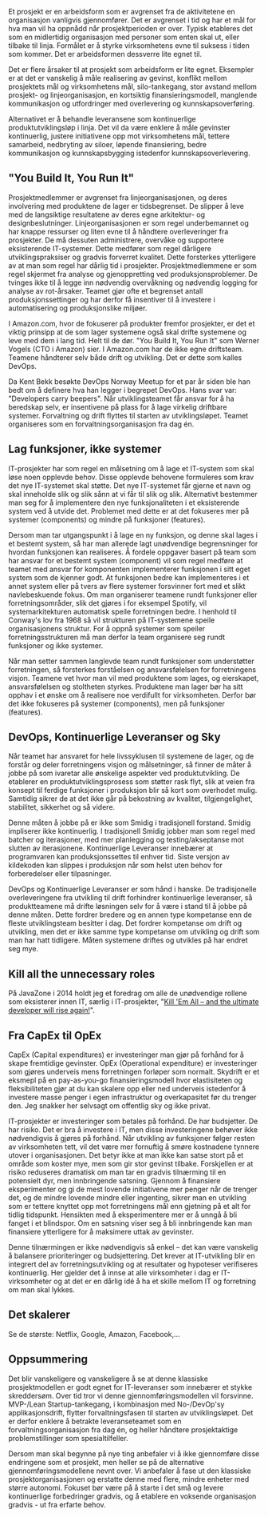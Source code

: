 <!--
# Slutt med IT-prosjekter!

[De store IT-prosjektenes tid er kanskje forbi](http://www.cw.no/artikkel/tiden-store-it-anskaffelser-over), men hva med de "små"? Selv "smidige" prosjekter forventes å bli ferdige på en eller annen dato i fremtiden, og når systemet er levert, skal det overleveres til linja. Er det virkelig størrelsen som er problemet, eller er det selve arbeidsformen som ikke fungerer? 

-->

Et prosjekt er en arbeidsform som er avgrenset fra de aktivitetene en organisasjon vanligvis gjennomfører. Det er avgrenset i tid og har et mål for hva man vil ha oppnådd når prosjektperioden er over. Typisk etableres det som en midlertidig organisasjon med personer som enten skal ut, eller tilbake til linja. Formålet er å styrke virksomhetens evne til suksess i tiden som kommer. Det er arbeidsformen dessverre lite egnet til.

Det er flere årsaker til at prosjekt som arbeidsform er lite egnet. Eksempler er at det er vanskelig å måle realisering av gevinst, konflikt mellom prosjektets mål og virksomhetens mål, silo-tankegang, stor avstand mellom prosjekt- og linjeorganisasjon, en kortsiktig finansieringsmodell, manglende kommunikasjon og utfordringer med overlevering og kunnskapsoverføring.  

Alternativet er å behandle leveransene som kontinuerlige produktutviklingsløp i linja. Det vil da være enklere å måle gevinster kontinuerlig, justere initiativene opp mot virksomhetens mål, tettere samarbeid, nedbryting av siloer, løpende finansiering, bedre kommunikasjon og kunnskapsbygging istedenfor kunnskapsoverlevering.

## "You Build It, You Run It"
Prosjektmedlemmer er avgrenset fra linjeorganisasjonen, og deres involvering med produktene de lager er tidsbegrenset. De slipper å leve med de langsiktige resultatene av deres egne arkitektur- og designbeslutninger. Linjeorganisasjonen er som regel underbemannet og har knappe ressurser og liten evne til å håndtere overleveringer fra prosjekter. De må dessuten administrere, overvåke og supportere eksisterende IT-systemer. Dette medfører som regel dårligere utviklingspraksiser og gradvis forverret kvalitet. Dette forsterkes ytterligere av at man som regel har dårlig tid i prosjekter. Prosjektmedlemmene er som regel skjermet fra analyse og gjenoppretting ved produksjonsproblemer. De tvinges ikke til å legge inn nødvendig overvåkning og nødvendig logging for analyse av rot-årsaker. Teamet gjør ofte et begrenset antall produksjonssettinger og har derfor få insentiver til å investere i automatisering og produksjonslike miljøer.

I Amazon.com, hvor de fokuserer på produkter fremfor prosjekter, er det et viktig prinsipp at de som lager systemene også skal drifte systemene og leve med dem i lang tid. Helt til de dør. "You Build It, You Run It" som Werner Vogels (CTO i Amazon) sier. I Amazon.com har de ikke egne driftsteam. Teamene håndterer selv både drift og utvikling. Det er dette som kalles DevOps.

Da Kent Bekk besøkte DevOps Norway Meetup for et par år siden ble han bedt om å definere hva han legger i begrepet DevOps. Hans svar var: "Developers carry beepers". Når utviklingsteamet får ansvar for å ha beredskap selv, er insentivene på plass for å lage virkelig driftbare systemer. Forvaltning og drift flyttes til starten av utviklingsløpet. Teamet organiseres som en forvaltningsorganisasjon fra dag én.

## Lag funksjoner, ikke systemer
IT-prosjekter har som regel en målsetning om å lage et IT-system som skal løse noen opplevde behov. Disse opplevde behovene formuleres som krav det nye IT-systemet skal støtte. Det nye IT-systemet får gjerne et navn og skal inneholde slik og slik sånn at vi får til slik og slik. Alternativt bestemmer man seg for å implementere den nye funksjonaliteten i et eksisterende system ved å utvide det. Problemet med dette er at det fokuseres mer på systemer (components) og mindre på funksjoner (features).

Dersom man tar utgangspunkt i å lage en ny funksjon, og denne skal lages i et bestemt system, så har man allerede lagt unødvendige begrensninger for hvordan funksjonen kan realiseres. Å fordele oppgaver basert på team som har ansvar for et bestemt system (component) vil som regel medføre at teamet med ansvar for komponenten implementerer funksjonen i sitt eget system som de kjenner godt. At funksjonen bedre kan implementeres i et annet system eller på tvers av flere systemer forsvinner fort med et slikt navlebeskuende fokus. Om man organiserer teamene rundt funksjoner eller forretningsområder, slik det gjøres i for eksempel Spotify, vil systemarkitekturen automatisk speile forretningen bedre. I henhold til Conway's lov fra 1968 så vil strukturen på IT-systemene speile organisasjonens struktur. For å oppnå systemer som speiler forretningsstrukturen må man derfor la team organisere seg rundt funksjoner og ikke systemer.

Når man setter sammen langlevde team rundt funksjoner som understøtter forretningen, så forsterkes forståelsen og ansvarsfølelsen for forretningens visjon. Teamene vet hvor man vil med produktene som lages, og eierskapet, ansvarsfølelsen og stoltheten styrkes. Produktene man lager bør ha sitt opphav i et ønske om å realisere noe verdifullt for virksomheten. Derfor bør det ikke fokuseres på systemer (components), men på funksjoner (features).

## DevOps, Kontinuerlige Leveranser og Sky
Når teamet har ansvaret for hele livssyklusen til systemene de lager, og de forstår og deler forretningens visjon og målsetninger, så finner de måter å jobbe på som ivaretar alle ønskelige aspekter ved produktutvikling. De etablerer en produktutviklingsprosess som støtter rask flyt, slik at veien fra konsept til ferdige funksjoner i produksjon blir så kort som overhodet mulig. Samtidig sikrer de at det ikke går på bekostning av kvalitet, tilgjengelighet, stabilitet, sikkerhet og så videre.

Denne måten å jobbe på er ikke som Smidig i tradisjonell forstand. Smidig impliserer ikke kontinuerlig. I tradisjonell Smidig jobber man som regel med batcher og iterasjoner, med mer planlegging og testing/akseptanse mot slutten av iterasjonene. Kontinuerlige Leveranser innebærer at programvaren kan produksjonssettes til enhver tid. Siste versjon av kildekoden kan slippes i produksjon når som helst uten behov for forberedelser eller tilpasninger.

DevOps og Kontinuerlige Leveranser er som hånd i hanske. De tradisjonelle overleveringene fra utvikling til drift forhindrer kontinuerlige leveranser, så produktteamene må drifte løsningen selv for å være i stand til å jobbe på denne måten. Dette fordrer bredere og en annen type kompetanse enn de fleste utviklingsteam besitter i dag. Det fordrer kompetanse om drift og utvikling, men det er ikke samme type kompetanse om utvikling og drift som man har hatt tidligere. Måten systemene driftes og utvikles på har endret seg mye. 

## Kill all the unnecessary roles
På JavaZone i 2014 holdt jeg et foredrag om alle de unødvendige rollene som eksisterer innen IT, særlig i IT-prosjekter, "[Kill 'Em All – and the ultimate developer will rise again!](https://vimeo.com/105761144)". 

## Fra CapEx til OpEx
CapEx (Capital expenditures) er investeringer man gjør på forhånd for å skape fremtidige gevinster. OpEx (Operational expenditure) er investeringer som gjøres underveis mens forretningen forløper som normalt. Skydrift er et eksmepl på en pay-as-you-go finansieringsmodell hvor elastisiteten og fleksibiliteten gjør at du kan skalere opp eller ned underveis istedenfor å investere masse penger i egen infrastruktur og overkapasitet før du trenger den. Jeg snakker her selvsagt om offentlig sky og ikke privat.

IT-prosjekter er investeringer som betales på forhånd. De har budsjetter. De har risiko. Det er bra å investere i IT, men disse investeringene behøver ikke nødvendigvis å gjøres på forhånd. Når utvikling av funksjoner følger resten av virksomheten tett, vil det være mer fornuftig å smøre kostnadene tynnere utover i organisasjonen. Det betyr ikke at man ikke kan satse stort på et område som koster mye, men som gir stor gevinst tilbake. Forskjellen er at risiko reduseres dramatisk om man tar en gradvis tilnærming til en potensielt dyr, men innbringende satsning. Gjennom å finansiere eksperimenter og gi de mest lovende initiativene mer penger når de trenger det, og de mindre lovende mindre eller ingenting, sikrer man en utvikling som er tettere knyttet opp mot forretningens mål enn gjetning på et alt for tidlig tidspunkt. Hensikten med å eksperimentere mer er å unngå å bli fanget i et blindspor. Om en satsning viser seg å bli innbringende kan man finansiere ytterligere for å maksimere uttak av gevinster.

Denne tilnærmingen er ikke nødvendigvis så enkel – det kan være vanskelig å balansere prioriteringer og budsjettering. Det krever at IT-utvikling blir en integrert del av forretningsutvikling og at resultater og hypoteser verifiseres kontinuerlig. Her gjelder det å innse at alle virksomheter i dag er IT-virksomheter og at det er en dårlig idé å ha et skille mellom IT og forretning om man skal lykkes.

## Det skalerer
Se de største: Netflix, Google, Amazon, Facebook,...


## Oppsummering

Det blir vanskeligere og vanskeligere å se at denne klassiske prosjektmodellen er godt egnet for IT-leveranser som innebærer et stykke skreddersøm. Over tid tror vi denne gjennomføringsmodellen vil forsvinne. MVP-/Lean Startup-tankegang, i kombinasjon med No-/DevOp'sy applikasjonsdrift, flytter forvaltningsfasen til starten av utviklingsløpet. Det er derfor enklere å betrakte leveranseteamet som en forvaltningsorganisasjon fra dag én, og heller håndtere prosjektaktige problemstillinger som spesialtilfeller.

Dersom man skal begynne på nye ting anbefaler vi å ikke gjennomføre disse endringene som et prosjekt, men heller se på de alternative gjennomføringsmodellene nevnt over. Vi anbefaler å fase ut den klassiske prosjektorganisasjonen og erstatte denne med flere, mindre enheter med større autonomi. Fokuset bør være på å starte i det små og levere kontinuerlige forbedringer gradvis, og å etablere en voksende organisasjon gradvis - ut fra erfarte behov. 



